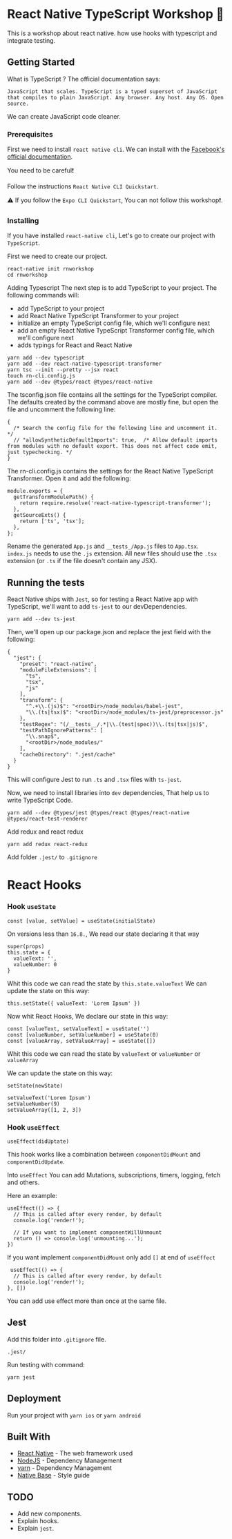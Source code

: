 # React Native TypeScript Workshop :rocket:

This is a workshop about react native. how use hooks with typescript and integrate testing.

## Getting Started
What is TypeScript ? The official documentation says: 

`JavaScript that scales.
TypeScript is a typed superset of JavaScript that compiles to plain JavaScript.
Any browser. Any host. Any OS. Open source.`

We can create JavaScript code cleaner.

### Prerequisites

First we need to install `react native cli`. 
We can install with the [Facebook's official documentation](https://facebook.github.io/react-native/docs/getting-started.html).

You need to be careful:exclamation:

Follow the instructions `React Native CLI Quickstart`. 

:warning: If you follow the `Expo CLI Quickstart`, You can not follow this workshop:exclamation:.

### Installing

If you have installed `react-native cli`, Let's go to create our project with `TypeScript`.

First we need to create our project.

```
react-native init rnworkshop
cd rnworkshop
```

Adding Typescript
The next step is to add TypeScript to your project. The following commands will:

* add TypeScript to your project
* add React Native TypeScript Transformer to your project
* initialize an empty TypeScript config file, which we'll configure next
* add an empty React Native TypeScript Transformer config file, which we'll configure next
* adds typings for React and React Native

```
yarn add --dev typescript
yarn add --dev react-native-typescript-transformer
yarn tsc --init --pretty --jsx react
touch rn-cli.config.js
yarn add --dev @types/react @types/react-native
```

The tsconfig.json file contains all the settings for the TypeScript compiler. The defaults created by the command above are mostly fine, but open the file and uncomment the following line:

```
{
  /* Search the config file for the following line and uncomment it. */
  // "allowSyntheticDefaultImports": true,  /* Allow default imports from modules with no default export. This does not affect code emit, just typechecking. */
}
```

The rn-cli.config.js contains the settings for the React Native TypeScript Transformer. Open it and add the following:

```
module.exports = {
  getTransformModulePath() {
    return require.resolve('react-native-typescript-transformer');
  },
  getSourceExts() {
    return ['ts', 'tsx'];
  },
};
```

Rename the generated `App.js` and `__tests_/App.js` files to `App.tsx`. `index.js` needs to use the `.js` extension. All new files should use the `.tsx` extension (or `.ts` if the file doesn't contain any JSX).


## Running the tests

React Native ships with `Jest`, so for testing a React Native app with TypeScript, we'll want to add `ts-jest` to our devDependencies.

```
yarn add --dev ts-jest
```

Then, we'll open up our package.json and replace the jest field with the following:

```
{
  "jest": {
    "preset": "react-native",
    "moduleFileExtensions": [
      "ts",
      "tsx",
      "js"
    ],
    "transform": {
      "^.+\\.(js)$": "<rootDir>/node_modules/babel-jest",
      "\\.(ts|tsx)$": "<rootDir>/node_modules/ts-jest/preprocessor.js"
    },
    "testRegex": "(/__tests__/.*|\\.(test|spec))\\.(ts|tsx|js)$",
    "testPathIgnorePatterns": [
      "\\.snap$",
      "<rootDir>/node_modules/"
    ],
    "cacheDirectory": ".jest/cache"
  }
}
```

This will configure Jest to run `.ts` and `.tsx` files with `ts-jest`.

Now, we need to install libraries into `dev` dependencies, That help us to write TypeScript Code. 

```
yarn add --dev @types/jest @types/react @types/react-native @types/react-test-renderer
```

Add redux and react redux

```yarn add redux react-redux```

Add folder `.jest/` to `.gitignore`

# React Hooks

### Hook `useState`
```const [value, setValue] = useState(initialState)```

On versions less than `16.8.`, We read our state declaring it that way

```
super(props)
this.state = { 
  valueText: '',
  valueNumber: 0
}
```

Whit this code we can read the state by `this.state.valueText`
We can update the state on this way:

```this.setState({ valueText: 'Lorem Ipsum' })```

Now whit React Hooks, We declare our state in this way: 

```
const [valueText, setValueText] = useState('')
const [valueNumber, setValueNumber] = useState(0)
const [valueArray, setValueArray] = useState([])
```

Whit this code we can read the state by `valueText` or `valueNumber` or `valueArray`

We can update the state on this way:

```setState(newState)```


```
setValueText('Lorem Ipsum')
setValueNumber(9)
setValueArray([1, 2, 3])
```

### Hook `useEffect`

`useEffect(didUptate)`

This hook works like a combination between `componentDidMount` and `componentDidUpdate`.

Into `useEffect` You can add Mutations, subscriptions, timers, logging, fetch and others. 

Here an example: 

```
useEffect(() => {
  // This is called after every render, by default
  console.log('render!');

  // If you want to implement componentWillUnmount
  return () => console.log('unmounting...');
})
```

If you want implement `componentDidMount` only add `[]` at end of `useEffect`

```
 useEffect(() => {
  // This is called after every render, by default
  console.log('render!');
}, [])
```

You can add use effect more than once at the same file.

## Jest

Add this folder into `.gitignore` file.

`.jest/`

Run testing with command: 

`yarn jest`

## Deployment

Run your project with `yarn ios` or `yarn android`

## Built With

* [React Native](https://facebook.github.io/react-native/) - The web framework used
* [NodeJS](https://nodejs.org/en/) - Dependency Management
* [yarn](https://yarnpkg.com/) - Dependency Management
* [Native Base](https://nativebase.io/) - Style guide

## TODO

* Add new components.
* Explain hooks.
* Explain `jest`.
